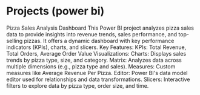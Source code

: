 # Projects (power bi)
Pizza Sales Analysis Dashboard 
This Power BI project analyzes pizza sales data to provide insights into revenue trends, sales performance, and top-selling pizzas. It offers a dynamic dashboard with key performance indicators (KPIs), charts, and slicers.
Key Features:
KPIs:
Total Revenue, Total Orders, Average Order Value
Visualizations:
Charts: Displays sales trends by pizza type, size, and category.
Matrix: Analyzes data across multiple dimensions (e.g., pizza type and sales).
Measures: Custom measures like Average Revenue Per Pizza.
Editor: Power BI's data model editor used for relationships and data transformations.
Slicers: Interactive filters to explore data by pizza type, order size, and time.
